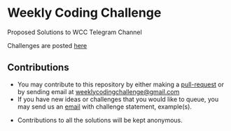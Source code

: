 # Weekly Coding Challenge
Proposed Solutions to WCC Telegram Channel

Challenges are posted [here](https://t.me/weeklychallange)

## Contributions
- You may contribute to this repository by either making a [pull-request](https://www.youtube.com/watch?v=_NrSWLQsDL4) or by sending email at weeklycodingchallenge@gmail.com
- If you have new ideas or challenges that you would like to queue, you may send us an [email](weeklycodingchallenge@gmail.com) with challenge statement, example(s).

* Contributions to all the solutions will be kept anonymous.
